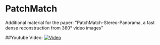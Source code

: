 # PatchMatch
Additional material for the paper: "PatchMatch-Stereo-Panorama, a fast dense reconstruction from 360° video images"

##Youtube Video:
[![Video](https://github.com/RoblabWh/PatchMatch/blob/main/images/drz-halle-res-1.png)](https://www.youtube.com/watch?v=mR05-akD4BE)

